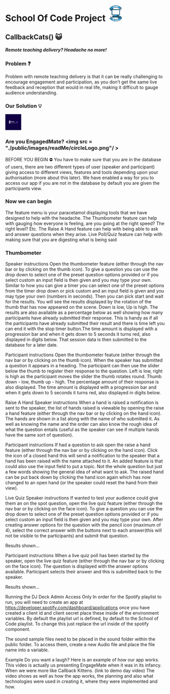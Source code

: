 # School Of Code Project <img src = "./public/images/readMe/logo-51c754388b198e5bbb0d08a971ebbfa2.png" width="50px" height="50px" >

## CallbackCats() :smiley_cat:

<!-- EngageMate <img src = "./public/images/readMe/EngageMateImageTextLight.png" width = "50px" height = "50px" /> -->

##### Remote teaching delivery? Headache no more!

<!-- https://engagemate.netlify.app/ -->

### Problem :question:

Problem with remote teaching delivery is that it can be really challenging to encourage engagement and participation, as you don’t get the same live feedback and reception that would in real life, making it difficult to gauge audience understanding.

<!-- Component tree:
https://app.diagrams.net/#G1DSGVzkPr5P02HP182xF4wKlhERirBVkc
https://app.diagrams.net/#G1wHdObeptwj1x5e1RuMnxqvQrslN7qjOd -->

### Our Solution :bulb:

<img src = "./public/images/readMe/1.PNG" width = "50px" height = "50px"/>

### Are you EngagedMate? <img src = "./public/images/readMe/circleLogo.png"/ >

BEFORE YOU BEGIN :no_entry:
You have to make sure that you are in the database of users, there are two different types of user (speaker and participant) giving access to different views, features and tools depending upon your authorisation (more about this later). We have enabled a way for you to access our app if you are not in the database by default you are given the participants view.

### Now we can begin

The feature menu is your paracetamol displaying tools that we have designed to help with the headache. The Thumbometer feature can help with gauging how everyone is feeling, are you going at the right speed? The right level? Etc. The Raise A Hand feature can help with being able to ask and answer questions when they arise. Live Poll/Quiz feature can help with making sure that you are digesting what is being said

### Thumbometer

Speaker instructions
Open the thumbometer feature (either through the nav bar or by clicking on the thumb icon). To give a question you can use the drop down to select one of the preset question options provided or if you select custom an input field is then given and you may type your own. Similar to how you can give a timer you can select one of the preset options from the timer drop down or pick custom and an input field is given and you may type your own (numbers in seconds). Then you can pick start and wait for the results. You will see the results displayed by the rotation of the thumb that has now appeared on the scene. Down is low, Up is high. The results are also available as a percentage below as well showing how many participants have already submitted their response. This is handy as if all the participants have already submitted their result and there is time left you can end it with the stop timer button.The time amount is displayed with a progression bar and when it gets down to 5 seconds it turns red, also displayed in digits below. That session data is then submitted to the database for a later date.

Participant instructions
Open the thumbometer feature (either through the nav bar or by clicking on the thumb icon).
When the speaker has submitted a question it appears in a heading. The participant can then use the slider below the thumb to register their response to the question. Left is low, right is high as the participant moves the slider the thumb rotates round. Thumb down - low, thumb up - high. The percentage amount of their response is also displayed. The time amount is displayed with a progression bar and when it gets down to 5 seconds it turns red, also displayed in digits below.

Raise A Hand
Speaker instructions
When a hand is raised a notification is sent to the speaker, the list of hands raised is viewable by opening the raise a hand feature (either through the nav bar or by clicking on the hand icon). The hands are shown in a list along with the name of who submitted it. As well as knowing the name and the order can also know the rough idea of what the question entails (useful as the speaker can see if multiple hands have the same sort of question).

Participant instructions
If had a question to ask open the raise a hand feature (either through the nav bar or by clicking on the hand icon). Click the icon of a closed hand this will send a notification to the speaker that a hand has been raised with the name attached to it. An added feature is that could also use the input field to put a topic. Not the whole question but just a few words showing the general idea of what want to ask. The raised hand can be put back down by clicking the hand icon again which has now changed to an open hand (or the speaker could reset the hand from their view).

Live Quiz
Speaker instructions
If wanted to test your audience could give them an on the spot question, open the live quiz feature (either through the nav bar or by clicking on the face icon). To give a question you can use the drop down to select one of the preset question options provided or if you select custom an input field is then given and you may type your own. After creating answer options for the question with the pencil icon (maximum of 4), select the correct answer with the buttons next to each answer(this will not be visible to the participants) and submit that question.

Results shown...

Participant instructions
When a live quiz poll has been started by the speaker, open the live quiz feature (either through the nav bar or by clicking on the face icon). The question is displayed with the answer options available. Participant selects their answer and this is submitted back to the speaker.

Results shown...

Running the DJ Deck
Admin Access Only
In order for the Spotify playlist to run, you will need to create an app at https://developer.spotify.com/dashboard/applications once you have created a client id and client secret place these inside of the environment variables. By default the playlist url is defined, by default to the School of Code playlist. To change this just replace the url inside of the spotify component.

The sound sample files need to be placed in the sound folder within the public folder. To access them, create a new Audio file and place the file name into a variable.

Example
Do you want a laugh?
Here is an example of how our app works. This video is actually us presenting EngageMate when it was in its infancy. When we were more like Callback Kittens.
(link to demo day video)
The video shows as well as how the app works, the planning and also what technologies were used in creating it, where they were implemented and how.
